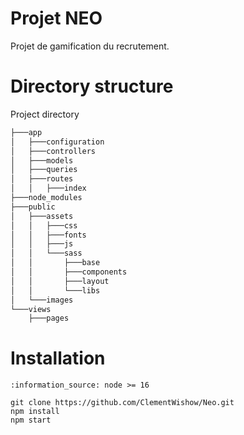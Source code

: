 # Projet NEO
Projet de gamification du recrutement.

# Directory structure

Project directory
``` bash
├───app
│   ├───configuration
│   ├───controllers
│   ├───models
│   ├───queries
│   ├───routes
│   │   ├───index
├───node_modules
├───public
│   ├───assets
│   │   ├───css
│   │   ├───fonts
│   │   ├───js
│   │   └───sass
│   │       ├───base
│   │       ├───components
│   │       ├───layout
│   │       └───libs
│   └───images
└───views
    ├───pages
```

# Installation
```
:information_source: node >= 16

git clone https://github.com/ClementWishow/Neo.git
npm install
npm start 
```
